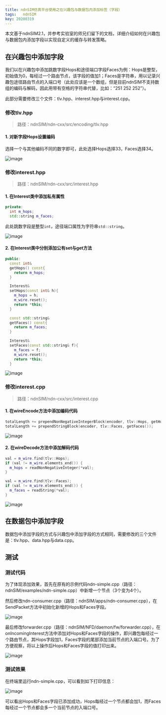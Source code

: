 ```yaml
---
title: ndnSIM仿真平台使用之在兴趣包与数据包内添加标签（字段）
tags:	ndnSIM
key: 20200319
---
```



本文基于ndnSIM2.1，并参考实验室的师兄们留下的文档，详细介绍如何在兴趣包与数据包内添加字段以实现自定义的缓存与转发策略。

<!--more-->

## 在兴趣包中添加字段
我们以在兴趣包中添加跳数字段Hops和途径端口字段Faces为例：Hops是整型，初始值为0，每经过一个路由节点，该字段的值加1；Faces是字符串，用以记录兴趣包途径路由节点的入端口号（此处应该是一个数组，但是目前ndnSIM不支持数组的编码与解码，因此用带有空格的字符串代替，比如：“251 252 252”）。

此部分需要修改三个文件：tlv.hpp、interest.hpp与interest.cpp。


### 修改tlv.hpp
> 路径：ndnSIM/ndn-cxx/src/encoding/tlv.hpp

#### 1. 对新字段Hops设置编码
选择一个与其他编码不同的数字即可，此处选择Hops选择33，Faces选择34。

![image](https://github.com/kanyuanzhi/kanyuanzhi.github.io/raw/master/assets/myimages/20200319/1.jpg)


### 修改interest.hpp
> 路径：ndnSIM/ndn-cxx/src/interest.hpp

#### 1. 在Interest类中添加私有属性
```c++
private:
  int m_hops;
  std::string m_faces;
```
此处跳数字段是整型`int`，途径端口属性为字符串`std::string`。

![image](https://github.com/kanyuanzhi/kanyuanzhi.github.io/raw/master/assets/myimages/20200319/2.jpg)

#### 2. 在Interest类中分别添加公有set与get方法
```c++
public:
  const int& 
  getHops() const{ 
    return m_hops; 
  }

  Interest& 
  setHops(const int& h){
    m_hops = h;
    m_wire.reset();
    return *this; 
  }

  const std::string&
  getFaces() const{
    return m_faces;
  }

  Interest&
  setFaces(const std::string& f){
    m_faces = f;
    m_wire.reset();
    return *this;
  }
```

![image](https://github.com/kanyuanzhi/kanyuanzhi.github.io/raw/master/assets/myimages/20200319/3.jpg)

### 修改interest.cpp
> 路径：ndnSIM/ndn-cxx/src/interest.cpp

#### 1. 在wireEncode方法中添加编码代码

```c++
totalLength += prependNonNegativeIntegerBlock(encoder, tlv::Hops, getHops());
totalLength += prependStringBlock(encoder, tlv::Faces, getFaces());
```
![image](https://github.com/kanyuanzhi/kanyuanzhi.github.io/raw/master/assets/myimages/20200319/4.jpg)

#### 2. 在wireDecode方法中添加解码代码
```c++
val = m_wire.find(tlv::Hops);
if (val != m_wire.elements_end()) {
  m_hops = readNonNegativeInteger(*val);
}

val = m_wire.find(tlv::Faces);
if (val != m_wire.elements_end()) {
  m_faces = readString(*val);
}
```
![image](https://github.com/kanyuanzhi/kanyuanzhi.github.io/raw/master/assets/myimages/20200319/5.jpg)

## 在数据包中添加字段

数据包中添加字段的方式与兴趣包中添加字段的方式相同，需要修改的三个文件是：tlv.hpp、data.hpp与data.cpp。

## 测试

### 测试代码
为了体现添加效果，首先在原有的示例代码ndn-simple.cpp（路径：ndnSIM/examples/ndn-simple.cpp）中新增一个节点（3个变为4个）。

然后修改ndn-consumer.cpp（路径：ndnSIM/apps/ndn-consumer.cpp），在SendPacket方法中初始化新增的Hops和Faces字段。

![image](https://github.com/kanyuanzhi/kanyuanzhi.github.io/raw/master/assets/myimages/20200319/6.jpg)

最后修改forwarder.cpp（路径：ndnSIM/NFD/daemon/fw/forwarder.cpp），在onIncomingInterest方法中添加对Hops和Faces字段的操作，即兴趣包每经过一个路由节点，其Hops字段加1，Faces字段的尾部添加当前节点的入端口号。为了方便观察，将以上操作后Hops和Faces字段的值打印出来。

![image](https://github.com/kanyuanzhi/kanyuanzhi.github.io/raw/master/assets/myimages/20200319/7.jpg)

### 测试效果

在终端里运行ndn-simple.cpp，可以看到如下打印信息：

![image](https://github.com/kanyuanzhi/kanyuanzhi.github.io/raw/master/assets/myimages/20200319/8.jpg)

可以看出Hops和Faces字段已添加成功，Hops每经过一个节点都会加1，而Faces每经过一个节点都会多一个当前节点的入端口号。







































